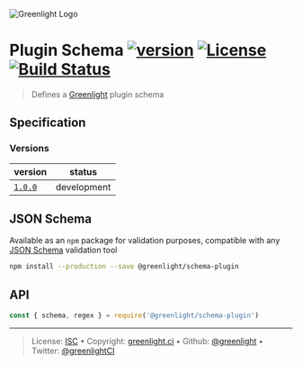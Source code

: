 ![Greenlight Logo](https://gitcdn.link/repo/greenlight/brand/master/logo/banner.svg)

# Plugin Schema [![version][npm-version]][npm-url] [![License][license-image]][license-url] [![Build Status][travis-image]][travis-url]

> Defines a [Greenlight][] plugin schema

## Specification

### Versions

version                | status     
---------------------- | -----------
[`1.0.0`](spec/1.0.0/) | development

## JSON Schema

Available as an `npm` package for validation purposes, compatible with any [JSON Schema][] validation tool

```bash
npm install --production --save @greenlight/schema-plugin
```

## API

```js
const { schema, regex } = require('@greenlight/schema-plugin')
```

---

> License: [ISC][license-url] • 
> Copyright: [greenlight.ci](https://greenlight.ci) • 
> Github: [@greenlight](https://github.com/greenlight) • 
> Twitter: [@greenlightCI](https://twitter.com/greenlightCI)

[greenlight]: https://greenlight.ci

[json schema]: http://json-schema.org

[license-image]: https://img.shields.io/github/license/greenlight/schema-plugin.svg?style=flat-square

[license-url]: http://choosealicense.com/licenses/isc/

[npm-url]: https://www.npmjs.com/package/@greenlight/schema-plugin

[npm-version]: https://img.shields.io/npm/v/@greenlight/schema-plugin.svg?style=flat-square

[travis-image]: https://img.shields.io/travis/greenlight/schema-plugin.svg?style=flat-square

[travis-url]: https://travis-ci.org/greenlight/schema-plugin
